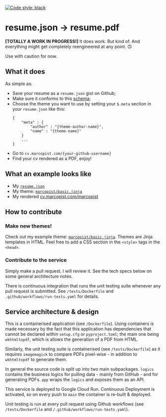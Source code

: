 [![Code style: black](https://img.shields.io/badge/code%20style-black-000000.svg)](https://github.com/psf/black)

# resume.json → resume.pdf

**[TOTALLY A WORK IN PROGRESS!]** It does work. But kind of. And everything might get completely reengineered at any point. 🙃

Use with caution for now.

## What it does
As simple as:
- Save your resume as a `resume.json` gist on Github;
- Make sure it conforms to this [schema](https://raw.githubusercontent.com/jsonresume/resume-schema/master/schema.json);
- Choose the theme you want to use by setting your `$.meta` section in your `resume.json` like this:
    ```
    {
        "meta" : {
            "author" : "{theme-author-name}",
            "name" : "{theme-name}"
        }
        ...
    }
    ```
- Go to `cv.marcopist.com/{your-github-username}`
- Find your cv rendered as a PDF, enjoy!

## What an example looks like
- My [`resume.json`](https://gist.githubusercontent.com/marcopist/619a7ed8bbcde6efa7df28e509d319e7)
- My theme: [`marcopist/basic.jinja`](https://gist.githubusercontent.com/marcopist/1e390f2df03cad92ba21ae78129f679d)
- My rendered [cv.marcopist.com/marcopist](http://cv.marcopist.com/marcopist)

## How to contribute

### Make new themes!
Check out my example theme: [`marcopist/basic.jinja`](https://gist.githubusercontent.com/marcopist/1e390f2df03cad92ba21ae78129f679d). Themes are Jinja templates in HTML. Feel free to add a CSS section in the `<style>` tags in the `<head>`.

### Contribute to the service
Simply make a pull request. I will review it. See the tech specs below on some general architecture notes.

There is continuous integration that runs the unit testing suite whenever any pull request is submitted. See `/tests/Dockerfile` and `.github/workflows/run-tests.yaml` for details.


## Service architecture & design

This is a containerised application (see `/Dockerfile`). Using containers is made necessary by the fact that this application has dependencies that cannot be declared within `setup.cfg` or `pyproject.toml`; the main one being `wkhtmltopdf`, which is allows the generation of a PDF from HTML.

Similarly, the unit testing suite is containerised (see `/tests/Dockerfile`) as it requires `imagemagick` to compare PDFs pixel-wise - in addition to `wkhtmltopdf` to generate them.

In general the source code is split up into two main subpackages. `logics` contains the business logics for pulling data - mainly from GitHub - and for generating PDFs. `app` wraps the `logics` and exposes them as an API.

This service is deployed to Google Cloud Run. Continuous Deployment is activated, so on every push to `main` the container is re-built & deployed.

Unit testing is run at every pull request using Github workflows (see `/tests/Dockerfile` and `/.github/workflows/run-tests.yaml`).
